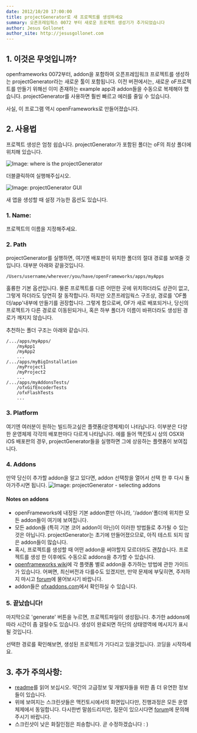 ```yaml
---
date: 2012/10/20 17:00:00
title: projectGenerator로 새 프로젝트를 생성하세요
summary: 오픈프레임웍스 0072 부터 새로운 프로젝트 생성기가 추가되었습니다
author: Jesus Gollonet
author_site: http://jesusgollonet.com
---
```


## 1. 이것은 무엇입니까?
openframeworks 0072부터, addon을 포함하여 오픈프레임워크 프로젝트를 생성하는 projectGenerator라는 새로운 툴이 포함됩니다. 이전 버젼에서는, 새로운 oF프로젝트를 만들기 위해선 이미 존재하는 example app과 addon들을 수동으로 복제해야 했습니다. projectGenerator를 사용하면 훨씬 빠르고 에러를 줄일 수 있습니다.

사실, 이 프로그램 역시 openFrameworks로 만들어졌습니다.

## 2. 사용법
프로젝트 생성은 엄청 쉽습니다.
projectGenerator가 포함된 폴더는 oF의 최상 폴더에 위치해 있습니다.

![Image: where is the projectGenerator](pg_images/pg-00.png)

더블클릭하여 실행해주십시오.

![Image: projectGenerator GUI](pg_images/pg-01.png)

새 앱을 생성할 때 설정 가능한 옵션도 있습니다.

### 1. Name:
프로젝트의 이름을 지정해주세요.

### 2. Path
projectGenerator를 실행하면, 여기엔 배포판이 위치한 폴더의 절대 경로를 보여줄 것입니다. 대부분 아래와 같을것입니다.
	
	/Users/username/wherever/you/have/openFrameworks/apps/myApps
	
훌륭한 기본 옵션입니다. 물론 프로젝트를 다른 어떤한 곳에 위치하더라도 상관이 없고, 그렇게 하더라도 당연히 잘 동작합니다. 하지만 오픈프레임웍스 구조상, 경로를 'OF폴더/app'내부에 만들기를 권장합니다. 그렇게 함으로써, OF가 새로 배포되거나, 당신의 프로젝트가 다른 경로로 이동된되거나, 혹은 하부 폴더가 이름이 바뀌더라도 생성된 경로가 깨지지 않습니다.

추천하는 폴더 구조는 아래와 같습니다.
	
	/.../apps/myApps/
		/myApp1
		/myApp2
		...
	/.../apps/myBigInstallation
		/myProject1
		/myProject2
		...
	/.../apps/myAddonsTests/
		/ofxGifEncoderTests
		/ofxFlashTests
		...
		

	
### 3. Platform
여기엔 여러분이 원하는 빌드하고싶은 플랫폼(운영체제)이 나타납니다. 이부분은 다양한 운영체제 각각의 배포판마다 다르게 나타납니다.
에를 들어 맥킨토시 상의 OSX와 iOS 배포판의 경우, projectGenerator들을 실행하면 그에 상응하는 플랫폼이 보여집니다.

### 4. Addons
만약 당신이 추가할 addon을 알고 있다면, addon 선택창을 열어서 선택 한 후 다시 돌아가주시면 됩니다.
![Image: projectGenerator - selecting addons](pg_images/pg-02.png)

#### Notes on addons
- openFrameworks에 내장된 기본 addon뿐만 아니라, '/addon'폴더에 위치한 모든 addon들이 여기에 보여집니다.
- 모든 addon들 (특히 기본 코어 addon이 아닌)이 이러한 방법들로 추가될 수 있는것은 아닙니다. projectGenerator는 초기에 만들어졌으므로, 아직 테스트 되지 않은 addon들이 많습니다.
- 혹시, 프로젝트를 생성할 때 어떤 addon을 써야할지 모르더라도 괜찮습니다. 프로젝트를 생성 한 이후에도 수동으로 addons을 추가할 수 있습니다.
- [openframeworks wiki](http://wiki.openframeworks.cc/index.php?title=Main_Page)에 각 플랫폼 별로 addon을 추가하는 방법에 관한 가이드가 있습니다. 어쩌면, 최신버전과 다를수도 있겠지만, 만약 문제에 부딫히면, 주저하지 마시고 [forum](http://forum.openframeworks.cc/index.php)에 물어보시기 바랍니다.
- addon들은 [ofxaddons.com](http://ofxaddons.com)에서 확인하실 수 있습니다.

### 5. 끝났습니다!
마지막으로 'generate' 버튼을 누르면, 프로젝트파일이 생성됩니다. 추가한 addons에 따라 시간이 좀 걸릴수도 있습니다. 생성이 완료되면 하단의 상태영역에 메시지가 표시될 것입니다.

선택한 경로를 확인해보면, 생성된 프로젝트가 기다리고 있을것입니다. 코딩을 시작하세요.
## 3. 추가 주의사항:
- [readme](https://github.com/ofZach/projectGeneratorSimple/tree/master/bin)를 읽어 보십시오. 약간의 고급정보 및 개발자들을 위한 좀 더 유연한 정보들이 있습니다.
- 위에 보여지는 스크린샷들은 맥킨토시에서의 화면입니다만, 진행과정은 모든 운영체제에서 동일합니다. 다시한번 말씀드리지만, 질문이 있으시다면  [forum](http://forum.openframeworks.cc/index.php)에 문의해주시기 바랍니다.
- 스크린샷이 낮은 화질인점은 죄송합니다. 곧 수정하겠습니다 : )